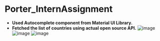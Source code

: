 # Porter_InternAssignment

- **Used Autocomplete component from Material UI Library.**
- **Fetched the list of countries using actual open source API.**
![image](https://user-images.githubusercontent.com/63850631/201528189-e24be2a7-8279-42fd-a76b-9c24b486b979.png)
![image](https://user-images.githubusercontent.com/63850631/201528194-a9961c61-236a-4849-8ae7-47b6f8d42fa5.png)
![image](https://user-images.githubusercontent.com/63850631/201528203-657096dc-2fb8-4af6-a782-b92fafb7090b.png)
